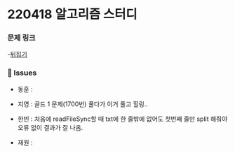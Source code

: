 # 220418 알고리즘 스터디

### 문제 링크

-[뒤집기](https://www.acmicpc.net/problem/1439)

### 👾 Issues

- 동훈 :

- 지영 : 골드 1 문제(1700번) 풀다가 이거 풀고 힐링..

- 한빈 : 처음에 readFileSync할 때 txt에 한 줄밖에 없어도 첫번째 줄만 split 해줘야 오류 없이 결과가 잘 나옴.

- 재원 :
